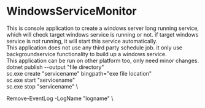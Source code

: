 # WindowsServiceMonitor
This is console application to create a windows server long running service, which will check target windows service is running or not. if target windows service is not running, it will start this service automatically.\
This application does not use any third party schedule job. it only use backgroundservice functionality to build up a windows service. \
This application can be run on other platform too, only need minor changes. \
dotnet publish --output "file directory" \
sc.exe create "servicename" bingpath="exe file location" \
sc.exe start "servicename" \
sc.exe stop "servicename" \

Remove-EventLog -LogName "logname" \
